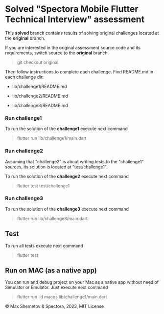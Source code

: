 # Solved "Spectora Mobile Flutter Technical Interview" assessment

This <b>solved</b> branch contains results of solving
 original challenges located at the <b>original</b> branch.

If you are interested in the original assessment source code
 and its requirements, switch source to the <b>original</b> branch.

 > git checkout original

Then follow instructions to complete each challenge.
Find README.md in each challenge dir:

- lib/challenge1/README.md

- lib/challenge2/README.md

- lib/challenge3/README.md

### Run challenge1
To run the solution of the <b>challenge1</b> execute next command

> flutter run lib/challenge1/main.dart

### Run challenge2
Assuming that "challenge2" is about writing tests to the "challenge1" sources,
its solution is located at "test/challenge1".

To run the solution of the <b>challenge2</b> execute next command

> flutter test test/challenge1

### Run challenge3
To run the solution of the <b>challenge3</b> execute next command

> flutter run lib/challenge3/main.dart

## Test
To run all tests execute next command

> flutter test
 
## Run on MAC (as a native app)
You can run and debug project on your Mac as a native app
without need of Simulator or Emulator.
Just execute next command

> flutter run -d macos lib/challenge1/main.dart



 © Max Shemetov & Spectora, 2023, MIT License
